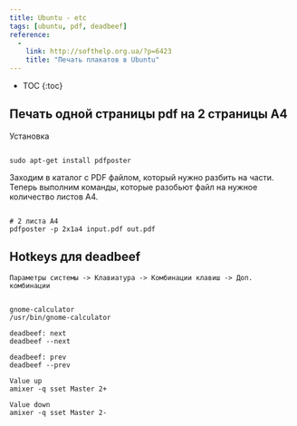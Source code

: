 ```yaml
---
title: Ubuntu - etc
tags: [ubuntu, pdf, deadbeef]
reference:
  -
    link: http://softhelp.org.ua/?p=6423
    title: "Печать плакатов в Ubuntu"
---
```


* TOC 
{:toc}

## Печать одной страницы pdf на 2 страницы A4

Установка
<pre><code class="perl">
sudo apt-get install pdfposter
</code></pre>

Заходим в каталог с PDF файлом, который нужно разбить на части.
Теперь выполним команды, которые разобьют файл на нужное количество листов А4.

<pre><code class="shell">
# 2 листа А4
pdfposter -p 2x1a4 input.pdf out.pdf
</code></pre>

## Hotkeys для deadbeef

```Параметры системы -> Клавиатура -> Комбинации клавиш -> Доп. комбинации```

<pre><code class="perl">
gnome-calculator
/usr/bin/gnome-calculator

deadbeef: next
deadbeef --next

deadbeef: prev
deadbeef --prev

Value up
amixer -q sset Master 2+

Value down
amixer -q sset Master 2-
</code></pre>

<img src="/static/img/deadbeef.png" alt="">
<img src="/static/img/deadbeef2.png" alt="">
